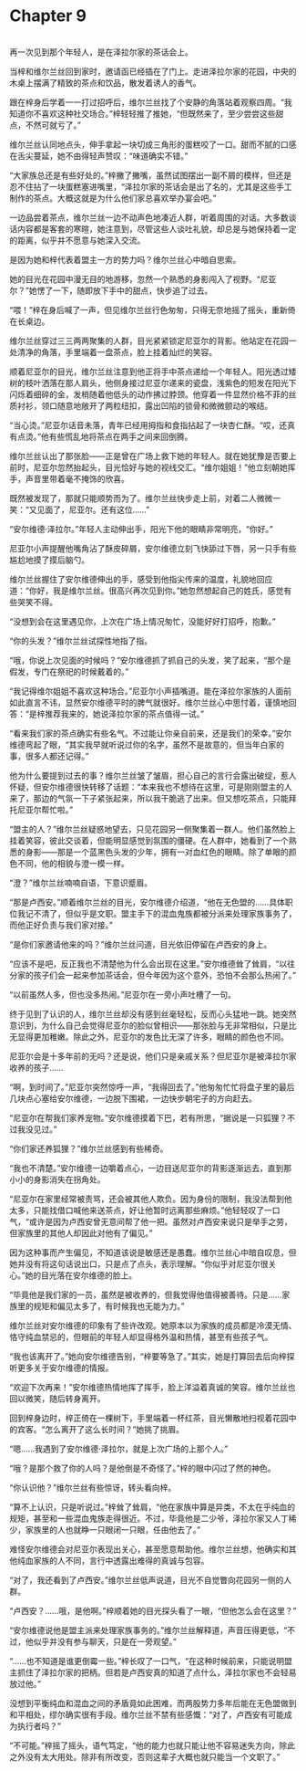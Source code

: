 # Chapter 9

<br>
再一次见到那个年轻人，是在泽拉尔家的茶话会上。

当梓和维尔兰丝回到家时，邀请函已经插在了门上。走进泽拉尔家的花园，中央的木桌上摆满了精致的茶点和饮品，散发着诱人的香气。

跟在梓身后学着一一打过招呼后，维尔兰丝找了个安静的角落站着观察四周。“我知道你不喜欢这种社交场合。”梓轻轻推了推她，“但既然来了，至少尝尝这些甜点，不然可就亏了。”

维尔兰丝认同地点头，伸手拿起一块切成三角形的蛋糕咬了一口。甜而不腻的口感在舌尖蔓延，她不由得轻声赞叹：“味道确实不错。”

“大家族总还是有些好处的。”梓撇了撇嘴，虽然试图摆出一副不屑的模样，但还是忍不住拈了一块蛋糕塞进嘴里，“泽拉尔家的茶话会是出了名的，尤其是这些手工制作的茶点。大概这就是为什么他们家总喜欢举办宴会吧。”

一边品尝着茶点，维尔兰丝一边不动声色地凑近人群，听着周围的对话。大多数谈话内容都是客套的寒暄，她注意到，尽管这些人谈吐礼貌，却总是与她保持着一定的距离，似乎并不愿意与她深入交流。

是因为她和梓代表着盟主一方的势力吗？维尔兰丝心中暗自思索。

她的目光在花园中漫无目的地游移，忽然一个熟悉的身影闯入了视野。“尼亚尔？”她愣了一下，随即放下手中的甜点，快步追了过去。

“喂！”梓在身后喊了一声，但见维尔兰丝行色匆匆，只得无奈地摇了摇头，重新倚在长桌边。

维尔兰丝穿过三三两两聚集的人群，目光紧紧锁定尼亚尔的背影。他站定在花园一处清净的角落，手里端着一盘茶点，脸上挂着灿烂的笑容。

顺着尼亚尔的目光，维尔兰丝注意到他正将手中茶点递给一个年轻人。阳光透过矮树的枝叶洒落在那人肩头，他侧身接过尼亚尔递来的瓷盘，浅紫色的短发在阳光下闪烁着细碎的金，发梢随着他低头的动作拂过脖颈。他穿着一件显然价格不菲的丝质衬衫，领口随意地敞开了两粒纽扣，露出凹陷的锁骨和微微颤动的喉结。

“当心烫。”尼亚尔话音未落，青年已经用拇指和食指拈起了一块杏仁酥。“哎，还真有点烫。”他有些慌乱地将茶点在两手之间来回倒腾。

维尔兰丝认出了那张脸——正是曾在广场上救下她的年轻人。就在她犹豫是否要上前时，尼亚尔忽然抬起头，目光恰好与她的视线交汇。“维尔姐姐！”他立刻朝她挥手，声音里带着毫不掩饰的欣喜。

既然被发现了，那就只能顺势而为了。维尔兰丝快步走上前，对着二人微微一笑：“又见面了，尼亚尔。还有这位……”

“安尔维德·泽拉尔。”年轻人主动伸出手，阳光下他的眼睛非常明亮，“你好。”

尼亚尔小声提醒他嘴角沾了酥皮碎屑，安尔维德立刻飞快舔过下唇，另一只手有些尴尬地摸了摸后脑勺。

维尔兰丝握住了安尔维德伸出的手，感受到他指尖传来的温度，礼貌地回应道：“你好，我是维尔兰丝。很高兴再次见到你。”她忽然想起自己的姓氏，感觉有些哭笑不得。

“没想到会在这里遇见你，上次在广场上情况匆忙，没能好好打招呼，抱歉。”

“你的头发？”维尔兰丝试探性地指了指。

“哦，你说上次见面的时候吗？”安尔维德抓了抓自己的头发，笑了起来，“那个是假发，专门在祭祀的时候戴着的。”

“我记得维尔姐姐不喜欢这种场合。”尼亚尔小声插嘴道。能在泽拉尔家族的人面前如此直言不讳，显然安尔维德平时的脾气就很好。维尔兰丝心中思忖着，谨慎地回答：“是梓推荐我来的，她说泽拉尔家的茶点值得一试。”

“看来我们家的茶点确实有些名气。不过能让你亲自前来，还是我们的荣幸。”安尔维德弯起了眼，“其实我早就听说过你的名字，虽然不是故意的，但当年白家的事，很多人都还记得。”

他为什么要提到过去的事？维尔兰丝皱了皱眉，担心自己的言行会露出破绽，惹人怀疑，但安尔维德很快转移了话题：“本来我也不想待在这里，可是刚刚盟主的人来了，那边的气氛一下子紧张起来，所以我干脆逃了出来。但又想吃茶点，只能拜托尼亚尔帮忙啦。”

“盟主的人？”维尔兰丝疑惑地望去，只见花园另一侧聚集着一群人。他们虽然脸上挂着笑容，彼此交谈着，但能明显感觉到氛围的僵硬。在人群中，她看到了一个熟悉的身影——那是一个蓝黑色头发的少年，拥有一对血红色的眼睛。除了单眼的颜色不同，他的相貌与澄一模一样。

“澄？”维尔兰丝喃喃自语，下意识蹙眉。

“那是卢西安。”顺着维尔兰丝的目光，安尔维德介绍道，“他在无色盟的……具体职位我记不清了，但似乎是文职。盟主手下的混血鬼族都被分派来处理家族事务了，而他正好负责与我们家对接。”

“是你们家邀请他来的吗？”维尔兰丝问道，目光依旧停留在卢西安的身上。

“应该不是吧，反正我也不清楚他为什么会出现在这里。”安尔维德耸了耸肩，“以往分家的孩子们会一起来参加茶话会，但今年因为这个意外，恐怕不会那么热闹了。”

“以前虽然人多，但也没多热闹。”尼亚尔在一旁小声吐槽了一句。

终于见到了认识的人，维尔兰丝却没有感到丝毫轻松，反而心头猛地一跳。她突然意识到，为什么自己会觉得尼亚尔的脸似曾相识——那张脸与无非常相似，只是比无显得更加稚嫩。除此之外，尼亚尔的发色比无深了许多，眼睛的颜色也不同。

尼亚尔会是十多年前的无吗？还是说，他们只是亲戚关系？但尼亚尔是被泽拉尔家收养的孩子……

“啊，到时间了。”尼亚尔突然惊呼一声，“我得回去了。”他匆匆忙忙将盘子里的最后几块点心塞给安尔维德，一边脱下围裙，一边快步朝宅子的方向赶去。

“尼亚尔在帮我们家养宠物。”安尔维德摸着下巴，若有所思，“据说是一只狐狸？不过我没见过。”

“你们家还养狐狸？”维尔兰丝感到有些稀奇。

“我也不清楚。”安尔维德一边嚼着点心，一边目送尼亚尔的背影逐渐远去，直到那小小的身影消失在拐角处。

“尼亚尔在家里经常被责骂，还会被其他人欺负。因为身份的限制，我没法帮到他太多，只能找借口喊他来送茶点，好让他暂时远离那些麻烦。”他轻轻叹了一口气，“或许是因为卢西安曾无意间帮了他一把。虽然对卢西安来说只是举手之劳，但家族里的其他人却因此对他有了偏见。”

因为这种事而产生偏见，不知道该说是敏感还是愚蠢。维尔兰丝心中暗自叹息，但她并没有将这句话说出口，只是点了点头，表示理解。“你似乎对尼亚尔很关心。”她的目光落在安尔维德的脸上。

“毕竟他是我们家的一员，虽然是被收养的，但我觉得他值得被善待。只是……家族里的规矩和偏见太多了，有时候我也无能为力。”

维尔兰丝对安尔维德的印象有了些许改观。她原本以为家族的成员都是冷漠无情、恪守纯血禁忌的，但眼前的年轻人却显得格外温和热情，甚至有些孩子气。

“我也该离开了。”她向安尔维德告别，“梓要等急了。”其实，她是打算回去后向梓探听更多关于安尔维德的情报。

“欢迎下次再来！”安尔维德热情地挥了挥手，脸上洋溢着真诚的笑容。维尔兰丝也回以微笑，随后转身离开。

回到梓身边时，梓正倚在一棵树下，手里端着一杯红茶，目光懒散地扫视着花园中的宾客。“怎么离开了这么长时间？”她挑了挑眉。

“嗯……我遇到了安尔维德·泽拉尔，就是上次广场的上那个人。”

“哦？是那个救了你的人吗？是他倒是不奇怪了。”梓的眼中闪过了然的神色。

“你认识他？”维尔兰丝有些惊讶，转头看向梓。

“算不上认识，只是听说过。”梓耸了耸肩，“他在家族中算是异类，不太在乎纯血的规矩，甚至和一些混血鬼族走得很近。不过，毕竟他是二少爷，泽拉尔家又人丁稀少，家族里的人也就睁一只眼闭一只眼，任由他去了。”

难怪安尔维德会对尼亚尔表现出关心，甚至愿意帮助他。维尔兰丝想，他确实和其他纯血家族的人不同，言行中透露出难得的真诚与包容。

“对了，我还看到了卢西安。”维尔兰丝低声说道，目光不自觉瞥向花园另一侧的人群。

“卢西安？……哦，是他啊。”梓顺着她的目光探头看了一眼，“但他怎么会在这里？”

“安尔维德说他是盟主派来处理家族事务的。”维尔兰丝解释道，声音压得更低，“不过，他似乎并没有参与聊天，只是在一旁观望。”

“……也不知道是谁更倒霉一些。”梓长叹了一口气，“在这种时候前来，只能说明盟主抓住了泽拉尔家的把柄。但若是卢西安真的知道了点什么，泽拉尔家也不会轻易放过他。”

没想到平衡纯血和混血之间的矛盾竟如此困难，而两股势力多年后能在无色盟做到和平相处，缪尔确实很有手段。维尔兰丝不禁有些感慨：“对了，卢西安有可能成为执行者吗？”

“不可能。”梓摇了摇头，语气笃定，“他的能力也就只能让他不容易迷失方向，除此之外没有太大用处。除非有所改变，否则这辈子大概也就只能当一个文职了。”
